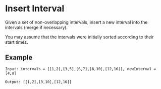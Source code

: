 # Insert Interval

Given a set of non-overlapping intervals, insert a new interval into the intervals (merge if necessary).

You may assume that the intervals were initially sorted according to their start times.

## Example
```
Input: intervals = [[1,2],[3,5],[6,7],[8,10],[12,16]], newInterval = [4,8]

Output: [[1,2],[3,10],[12,16]]
```
